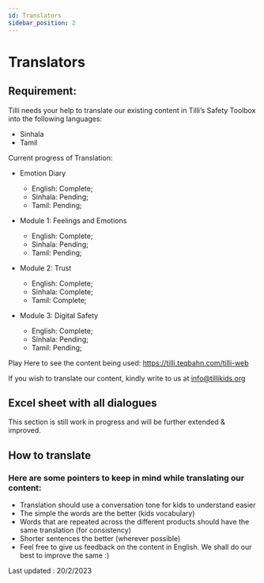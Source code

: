 ```yaml
---
id: Translators
sidebar_position: 2
---
```


# Translators
## Requirement:

Tilli needs your help to translate our existing content in Tilli’s Safety Toolbox into the following languages:

- Sinhala
- Tamil

Current progress of Translation:

- Emotion Diary 
    - English: Complete;
    - Sinhala: Pending; 
    - Tamil: Pending;

- Module 1: Feelings and Emotions
    - English: Complete;
    - Sinhala: Pending; 
    - Tamil: Pending;

- Module 2: Trust
    - English: Complete;
    - Sinhala: Complete; 
    - Tamil: Complete; 

- Module 3: Digital Safety
    - English: Complete;
    - Sinhala: Pending; 
    - Tamil: Pending;

Play Here to see the content being used: https://tilli.teqbahn.com/tilli-web 

If you wish to translate our content, kindly write to us at info@tillikids.org 


## Excel sheet with all dialogues

This section is still work in progress and will be further extended & improved.


## How to translate
 
### Here are some pointers to keep in mind while translating our content:

- Translation should use a conversation tone for kids to understand easier
- The simple the words are the better (kids vocabulary)
- Words that are repeated across the different products should have the same translation (for consistency)
- Shorter sentences the better (wherever possible)
- Feel free to give us feedback on the content in English. We shall do our best to improve the same :)			


Last updated : 20/2/2023
